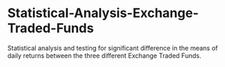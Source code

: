 # Statistical-Analysis-Exchange-Traded-Funds
Statistical analysis and testing for significant difference in the means of daily returns between the three different Exchange Traded Funds.
